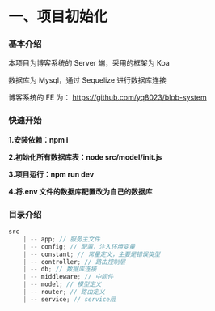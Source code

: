 # 一、项目初始化

### 基本介绍

本项目为博客系统的 Server 端，采用的框架为 Koa

数据库为 Mysql，通过 Sequelize 进行数据库连接

博客系统的 FE 为： https://github.com/yq8023/blob-system

### 快速开始

**1.安装依赖：npm i**

**2.初始化所有数据库表：node src/model/init.js**

**3.项目运行：npm run dev**

**4.将.env 文件的数据库配置改为自己的数据库**

### 目录介绍

```js
src
    | -- app; // 服务主文件
    | -- config; // 配置，注入环境变量
    | -- constant; // 常量定义，主要是错误类型
    | -- controller; // 路由控制层
    | -- db; // 数据库连接
    | -- middleware; // 中间件
    | -- model; // 模型定义
    | -- router; // 路由定义
    | -- service; // service层
```

